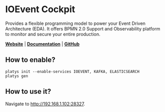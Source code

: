 # IOEvent Cockpit 

Provides a flexible programming model to power your Event Driven Architecture (EDA). It offers BPMN 2.0 Support and Observability platform to monitor and secure your entire production.

**[Website](https://www.ioevent.io/)** | **[Documentation](https://doc.ioevent.io/)** | **[GitHub](https://github.com/ioevent-io/ioevent-spring-starter)**

## How to enable?

```
platys init --enable-services IOEVENT, KAFKA, ELASTICSEARCH
platys gen
```

## How to use it?

Navigate to <http://192.168.1.102:28327>.
